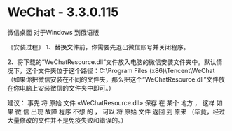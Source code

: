 # WeChat - 3.3.0.115
微信桌面 对于Windows 到俄语版

《安装过程》
1、替换文件前，你需要先退出微信账号并关闭程序。

2、将下载的“WeChatResource.dll”文件放入电脑的微信安装文件夹中。默认情况下，这个文件夹位于这个路径：C:\Program Files (x86)\Tencent\WeChat
（如果你把微信安装在不同的文件夹，那么把这个“WeChatResource.dll”文件放在你电脑上安装微信的文件夹中即可。）

建议：
事先 将 原始 文件 «WeChatResource.dll» 保存 在 某个 地方 ， 这样 如果 微 信 出现 故障 程序 不想 的 ， 可以 将 原始 文件 返回 到 原来
（毕竟，经过大量修改的文件并不是免疫失败和错误的。）
